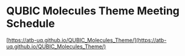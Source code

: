 # QUBIC Molecules Theme Meeting Schedule
[https://atb-uq.github.io/QUBIC_Molecules_Theme/](https://atb-uq.github.io/QUBIC_Molecules_Theme/)
